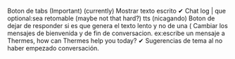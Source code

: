 Boton de tabs  (Important) (currently)
Mostrar texto escrito ✔
Chat log | que optional:sea retomable (maybe not that hard?)
tts (nicagando)
Boton de dejar de responder si es que genera el texto lento y no de una ( 
Cambiar los mensajes de bienvenida y de fin de conversacion. ex:escribe un mensaje a Thermes, how can Thermes help you today? ✔
Sugerencias de tema al no haber empezado conversación. 


